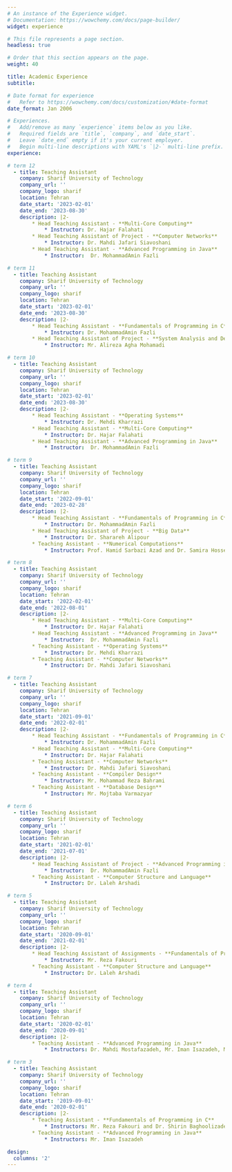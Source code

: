 ```yaml
---
# An instance of the Experience widget.
# Documentation: https://wowchemy.com/docs/page-builder/
widget: experience

# This file represents a page section.
headless: true

# Order that this section appears on the page.
weight: 40

title: Academic Experience
subtitle:

# Date format for experience
#   Refer to https://wowchemy.com/docs/customization/#date-format
date_format: Jan 2006

# Experiences.
#   Add/remove as many `experience` items below as you like.
#   Required fields are `title`, `company`, and `date_start`.
#   Leave `date_end` empty if it's your current employer.
#   Begin multi-line descriptions with YAML's `|2-` multi-line prefix.
experience:

# term 12
  - title: Teaching Assistant
    company: Sharif University of Technology
    company_url: ''
    company_logo: sharif
    location: Tehran
    date_start: '2023-02-01'
    date_end: '2023-08-30'
    description: |2-
        * Head Teaching Assistant - **Multi-Core Computing**
            * Instructor: Dr. Hajar Falahati
        * Head Teaching Assistant of Project - **Computer Networks**
            * Instructor: Dr. Mahdi Jafari Siavoshani
        * Head Teaching Assistant - **Advanced Programming in Java**
            * Instructor:  Dr. MohammadAmin Fazli

# term 11
  - title: Teaching Assistant
    company: Sharif University of Technology
    company_url: ''
    company_logo: sharif
    location: Tehran
    date_start: '2023-02-01'
    date_end: '2023-08-30'
    description: |2-
        * Head Teaching Assistant - **Fundamentals of Programming in C**
            * Instructor: Dr. MohammadAmin Fazli
        * Head Teaching Assistant of Project - **System Analysis and Design**
            * Instructor: Mr. Alireza Agha Mohamadi

# term 10
  - title: Teaching Assistant
    company: Sharif University of Technology
    company_url: ''
    company_logo: sharif
    location: Tehran
    date_start: '2023-02-01'
    date_end: '2023-08-30'
    description: |2-
        * Head Teaching Assistant - **Operating Systems**
            * Instructor: Dr. Mehdi Kharrazi
        * Head Teaching Assistant - **Multi-Core Computing**
            * Instructor: Dr. Hajar Falahati
        * Head Teaching Assistant - **Advanced Programming in Java**
            * Instructor:  Dr. MohammadAmin Fazli

# term 9
  - title: Teaching Assistant
    company: Sharif University of Technology
    company_url: ''
    company_logo: sharif
    location: Tehran
    date_start: '2022-09-01'
    date_end: '2023-02-28'
    description: |2-
        * Head Teaching Assistant - **Fundamentals of Programming in C**
            * Instructor: Dr. MohammadAmin Fazli
        * Head Teaching Assistant of Project - **Big Data**
            * Instructor: Dr. Sharareh Alipour
        * Teaching Assistant - **Numerical Computations**
            * Instructor: Prof. Hamid Sarbazi Azad and Dr. Samira Hossein Ghorban

# term 8
  - title: Teaching Assistant
    company: Sharif University of Technology
    company_url: ''
    company_logo: sharif
    location: Tehran
    date_start: '2022-02-01'
    date_end: '2022-08-01'
    description: |2-
        * Head Teaching Assistant - **Multi-Core Computing**
            * Instructor: Dr. Hajar Falahati
        * Head Teaching Assistant - **Advanced Programming in Java**
            * Instructor:  Dr. MohammadAmin Fazli
        * Teaching Assistant - **Operating Systems**
            * Instructor: Dr. Mehdi Kharrazi
        * Teaching Assistant - **Computer Networks**
            * Instructor: Dr. Mahdi Jafari Siavoshani

# term 7
  - title: Teaching Assistant
    company: Sharif University of Technology
    company_url: ''
    company_logo: sharif
    location: Tehran
    date_start: '2021-09-01'
    date_end: '2022-02-01'
    description: |2-
        * Head Teaching Assistant - **Fundamentals of Programming in C**
            * Instructor: Dr. MohammadAmin Fazli
        * Head Teaching Assistant - **Multi-Core Computing**
            * Instructor: Dr. Hajar Falahati
        * Teaching Assistant - **Computer Networks**
            * Instructor: Dr. Mahdi Jafari Siavoshani
        * Teaching Assistant - **Compiler Design**
            * Instructor: Mr. Mohammad Reza Bahrami
        * Teaching Assistant - **Database Design**
            * Instructor: Mr. Mojtaba Varmazyar

# term 6
  - title: Teaching Assistant
    company: Sharif University of Technology
    company_url: ''
    company_logo: sharif
    location: Tehran
    date_start: '2021-02-01'
    date_end: '2021-07-01'
    description: |2-
        * Head Teaching Assistant of Project - **Advanced Programming in Java**
            * Instructor:  Dr. MohammadAmin Fazli
        * Teaching Assistant - **Computer Structure and Language**
            * Instructor: Dr. Laleh Arshadi

# term 5
  - title: Teaching Assistant
    company: Sharif University of Technology
    company_url: ''
    company_logo: sharif
    location: Tehran
    date_start: '2020-09-01'
    date_end: '2021-02-01'
    description: |2-
        * Head Teaching Assistant of Assignments - **Fundamentals of Programming in C**
            * Instructor: Mr. Reza Fakouri
        * Teaching Assistant - **Computer Structure and Language**
            * Instructor: Dr. Laleh Arshadi

# term 4
  - title: Teaching Assistant
    company: Sharif University of Technology
    company_url: ''
    company_logo: sharif
    location: Tehran
    date_start: '2020-02-01'
    date_end: '2020-09-01'
    description: |2-
        * Teaching Assistant - **Advanced Programming in Java**
            * Instructors: Dr. Mahdi Mostafazadeh, Mr. Iman Isazadeh, Mr. Amir Malekzadeh, and Mr. Ali Chekah

# term 3
  - title: Teaching Assistant
    company: Sharif University of Technology
    company_url: ''
    company_logo: sharif
    location: Tehran
    date_start: '2019-09-01'
    date_end: '2020-02-01'
    description: |2-
        * Teaching Assistant - **Fundamentals of Programming in C**
            * Instructors: Mr. Reza Fakouri and Dr. Shirin Baghoolizadeh
        * Teaching Assistant - **Advanced Programming in Java**
            * Instructors: Mr. Iman Isazadeh

design:
  columns: '2'
---
```

